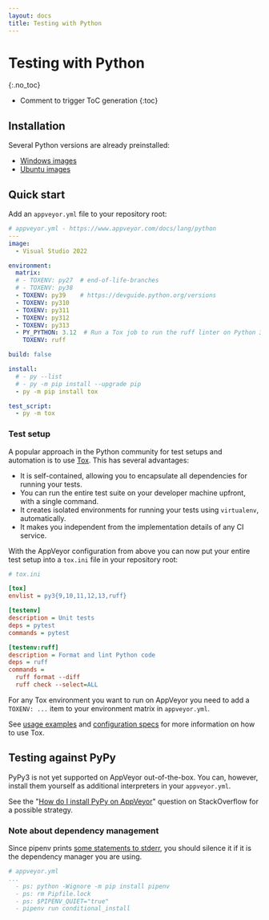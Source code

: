 ```yaml
---
layout: docs
title: Testing with Python
---
```


<!-- markdownlint-disable MD022 MD032 -->
# Testing with Python
{:.no_toc}

* Comment to trigger ToC generation
{:toc}
<!-- markdownlint-enable MD022 MD032 -->

## Installation

Several Python versions are already preinstalled:

* [Windows images](/docs/windows-images-software/#python)
* [Ubuntu images](/docs/linux-images-software/#python)

## Quick start

Add an `appveyor.yml` file to your repository root:

```yaml
# appveyor.yml - https://www.appveyor.com/docs/lang/python
---
image:
  - Visual Studio 2022

environment:
  matrix:
  # - TOXENV: py27  # end-of-life-branches
  # - TOXENV: py38
  - TOXENV: py39    # https://devguide.python.org/versions
  - TOXENV: py310
  - TOXENV: py311
  - TOXENV: py312
  - TOXENV: py313
  - PY_PYTHON: 3.12  # Run a Tox job to run the ruff linter on Python 3.13
    TOXENV: ruff

build: false

install:
  # - py --list
  # - py -m pip install --upgrade pip
  - py -m pip install tox

test_script:
  - py -m tox
```

### Test setup

A popular approach in the Python community for test setups and automation is
to use [Tox](https://tox.readthedocs.io/). This has several advantages:

* It is self-contained, allowing you to encapsulate all dependencies for running your tests.
* You can run the entire test suite on your developer machine upfront, with a single command.
* It creates isolated environments for running your tests using `virtualenv`, automatically.
* It makes you independent from the implementation details of any CI service.

With the AppVeyor configuration from above you can now put your entire test
setup into a `tox.ini` file in your repository root:

```ini
# tox.ini

[tox]
envlist = py3{9,10,11,12,13,ruff}

[testenv]
description = Unit tests
deps = pytest
commands = pytest

[testenv:ruff]
description = Format and lint Python code
deps = ruff
commands =
  ruff format --diff
  ruff check --select=ALL
```

For any Tox environment you want to run on AppVeyor you need to add a
`TOXENV: ...` item to your environment matrix in `appveyor.yml`.

See [usage examples](https://tox.readthedocs.io/en/latest/example/basic.html)
and [configuration specs](https://tox.readthedocs.io/en/latest/config.html)
for more information on how to use Tox.

## Testing against PyPy

PyPy3 is not yet supported on AppVeyor out-of-the-box. You can,
however, install them yourself as additional interpreters in your `appveyor.yml`.

See the "[How do I install PyPy on AppVeyor](
https://stackoverflow.com/questions/30822873/how-do-i-install-pypy-on-appveyor
)" question on StackOverflow for a possible strategy.


### Note about dependency management

Since pipenv prints [some statements to stderr](https://github.com/pypa/pipenv/issues/2945), you should silence it if it is the dependency manager you are using.

```yaml
# appveyor.yml
...
  - ps: python -Wignore -m pip install pipenv
  - ps: rm Pipfile.lock
  - ps: $PIPENV_QUIET="true"
  - pipenv run conditional_install
```
